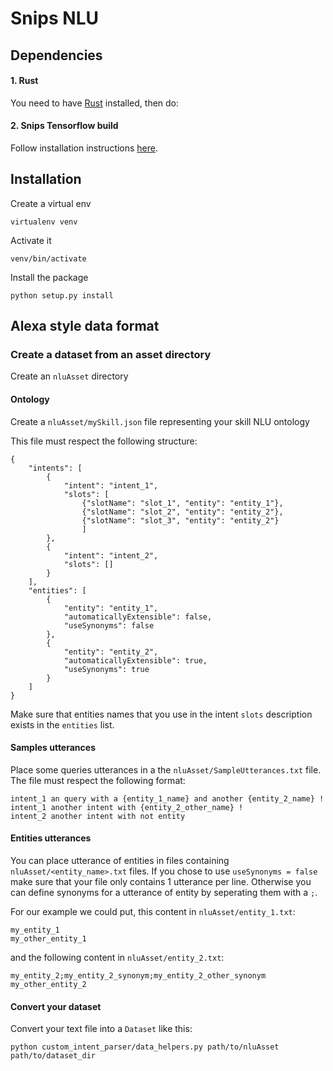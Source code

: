 # Snips NLU


## Dependencies

#### 1. Rust

You need to have [Rust](https://www.rust-lang.org/en-US/install.html) installed, then do:

#### 2. Snips Tensorflow build

Follow installation instructions [here](https://github.com/snipsco/tensorflow-build).


## Installation
Create a virtual env
    
    virtualenv venv
    
Activate it
    
    venv/bin/activate

Install the package
    
    python setup.py install


## Alexa style data format

### Create a dataset from an asset directory

Create an `nluAsset` directory

#### Ontology

Create a `nluAsset/mySkill.json` file representing your skill NLU ontology

This file must respect the following structure:

    {
        "intents": [
            {
                "intent": "intent_1",
                "slots": [
                    {"slotName": "slot_1", "entity": "entity_1"},
                    {"slotName": "slot_2", "entity": "entity_2"},
                    {"slotName": "slot_3", "entity": "entity_2"}
                    ]
            },
            {
                "intent": "intent_2",
                "slots": []
            }
        ],
        "entities": [
            {
                "entity": "entity_1",
                "automaticallyExtensible": false,
                "useSynonyms": false
            },
            {
                "entity": "entity_2",
                "automaticallyExtensible": true,
                "useSynonyms": true
            }
        ]
    }

Make sure that entities names that you use in the intent `slots` description exists in the `entities` list.
 

#### Samples utterances

Place some queries utterances in a the `nluAsset/SampleUtterances.txt` file.
The file must respect the following format:

    intent_1 an query with a {entity_1_name} and another {entity_2_name} !
    intent_1 another intent with {entity_2_other_name} !
    intent_2 another intent with not entity


#### Entities utterances


You can place utterance of entities in files containing `nluAsset/<entity_name>.txt` files.
If you chose to use `useSynonyms = false` make sure that your file only contains 1 utterance per line.
Otherwise you can define synonyms for a utterance of entity by seperating them with a `;`.

For our example we could put, this content in `nluAsset/entity_1.txt`:
    
    my_entity_1
    my_other_entity_1
    
and the following content in `nluAsset/entity_2.txt`:
    
    my_entity_2;my_entity_2_synonym;my_entity_2_other_synonym
    my_other_entity_2
 
#### Convert your dataset

Convert your text file into a `Dataset` like this:
    
    python custom_intent_parser/data_helpers.py path/to/nluAsset path/to/dataset_dir
    